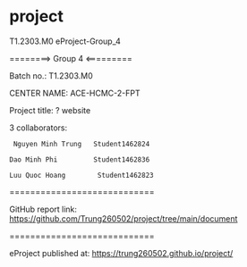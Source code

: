 # project

T1.2303.M0 
eProject-Group_4


========> Group 4 <=========

Batch no.: T1.2303.M0

CENTER NAME: ACE-HCMC-2-FPT

Project title: ? website

3 collaborators:

     Nguyen Minh Trung	 Student1462824

	Dao Minh Phi 		 Student1462836

	Luu Quoc Hoang	      Student1462823


============================

GitHub report link: https://github.com/Trung260502/project/tree/main/document


============================

eProject published at: https://trung260502.github.io/project/

